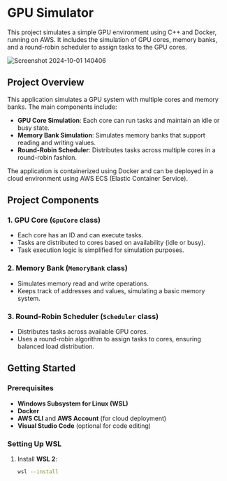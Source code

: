 # GPU Simulator

This project simulates a simple GPU environment using C++ and Docker, running on AWS. It includes the simulation of GPU cores, memory banks, and a round-robin scheduler to assign tasks to the GPU cores.

![Screenshot 2024-10-01 140406](https://github.com/user-attachments/assets/b23215ad-7c87-4419-9a88-24ce80d0894d)

## Project Overview

This application simulates a GPU system with multiple cores and memory banks. The main components include:
- **GPU Core Simulation**: Each core can run tasks and maintain an idle or busy state.
- **Memory Bank Simulation**: Simulates memory banks that support reading and writing values.
- **Round-Robin Scheduler**: Distributes tasks across multiple cores in a round-robin fashion.

The application is containerized using Docker and can be deployed in a cloud environment using AWS ECS (Elastic Container Service).

## Project Components

### 1. **GPU Core (`GpuCore` class)**
   - Each core has an ID and can execute tasks.
   - Tasks are distributed to cores based on availability (idle or busy).
   - Task execution logic is simplified for simulation purposes.

### 2. **Memory Bank (`MemoryBank` class)**
   - Simulates memory read and write operations.
   - Keeps track of addresses and values, simulating a basic memory system.

### 3. **Round-Robin Scheduler (`Scheduler` class)**
   - Distributes tasks across available GPU cores.
   - Uses a round-robin algorithm to assign tasks to cores, ensuring balanced load distribution.

## Getting Started

### Prerequisites

- **Windows Subsystem for Linux (WSL)**
- **Docker**
- **AWS CLI** and **AWS Account** (for cloud deployment)
- **Visual Studio Code** (optional for code editing)

### Setting Up WSL

1. Install **WSL 2**:
   ```bash
   wsl --install
